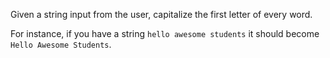 Given a string input from the user, capitalize the first letter of every word.

For instance, if you have a string `hello awesome students` it should become `Hello Awesome Students`.
